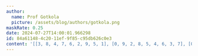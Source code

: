 ```yaml
---
author:
  name: Prof Gotkola
  picture: /assets/blog/authors/gotkola.png
maskRate: 0.25
date: 2024-07-27T14:00:01.966298
id: 84a61148-4c20-11ef-9f85-c95db626c0e3
content: '[[3, 8, 4, 7, 6, 2, 9, 5, 1], [0, 9, 2, 8, 5, 4, 6, 3, 7], [0, 5, 7, 9, 0, 3, 0, 8, 2], [7, 4, 0, 5, 0, 8, 0, 1, 6], [9, 6, 5, 0, 2, 0, 8, 7, 4], [2, 1, 8, 6, 4, 7, 5, 9, 3], [5, 7, 0, 2, 0, 6, 3, 0, 9], [0, 2, 9, 1, 0, 5, 0, 0, 8], [8, 0, 6, 4, 0, 0, 1, 2, 0]]'
---
```

